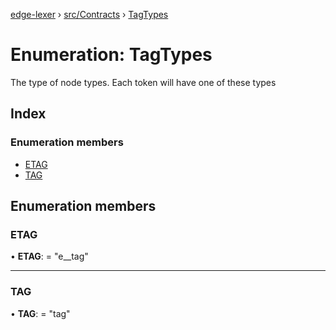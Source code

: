 [edge-lexer](../README.md) › [src/Contracts](../modules/src_contracts.md) › [TagTypes](src_contracts.tagtypes.md)

# Enumeration: TagTypes

The type of node types. Each token
will have one of these types

## Index

### Enumeration members

* [ETAG](src_contracts.tagtypes.md#etag)
* [TAG](src_contracts.tagtypes.md#tag)

## Enumeration members

###  ETAG

• **ETAG**: = "e__tag"

___

###  TAG

• **TAG**: = "tag"
